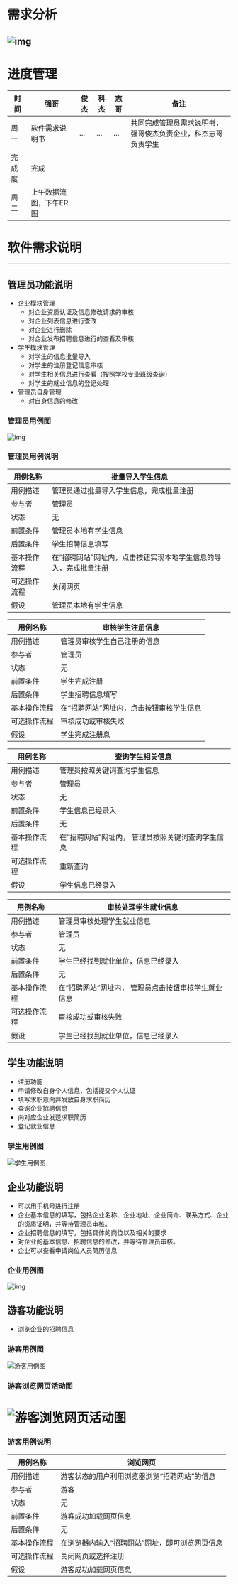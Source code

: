 # 需求分析
![img](/就业信息管理系统需求.png)
---
# 进度管理

时间 | 强哥 | 俊杰 | 科杰 | 志哥 | 备注
---|---|---|---|---|--- 
周一 | 软件需求说明书 | ... | ... | ... |共同完成管理员需求说明书，强哥俊杰负责企业，科杰志哥负责学生
完成度|完成
周二 | 上午数据流图，下午ER图



# 软件需求说明
---
## 管理员功能说明
- 企业模块管理
    - 对企业资质认证及信息修改请求的审核
    - 对企业列表信息进行查改
    - 对企业进行删除
    - 对企业发布招聘信息进行的查看及审核
- 学生模块管理
    - 对学生的信息批量导入
    - 对学生的注册登记信息审核
    - 对学生相关信息进行查看（按照学校专业班级查询）
    - 对学生的就业信息的登记处理
- 管理员自身管理
    - 对自身信息的修改

### 管理员用例图
![img](/管理员用例图.png)

### 管理员用例说明
用例名称 | 批量导入学生信息    
--- | ---        
用例描述 | 管理员通过批量导入学生信息，完成批量注册    
参与者 | 管理员    
状态 | 无    
前置条件 | 管理员本地有学生信息    
后置条件 | 学生招聘信息填写    
基本操作流程 | 在“招聘网站”网址内，点击按钮实现本地学生信息的导入，完成批量注册   
可选操作流程 | 关闭网页    
假设 | 管理员本地有学生信息   

用例名称 | 审核学生注册信息    
--- | ---       
用例描述 | 管理员审核学生自己注册的信息    
参与者 | 管理员    
状态 | 无    
前置条件 | 学生完成注册    
后置条件 | 学生招聘信息填写    
基本操作流程 | 在“招聘网站”网址内，点击按钮审核学生信息   
可选操作流程 | 审核成功或审核失败    
假设 | 学生完成注册息 

用例名称 | 查询学生相关信息    
--- | ---       
用例描述 | 管理员按照关键词查询学生信息    
参与者 | 管理员    
状态 | 无    
前置条件 | 学生信息已经录入    
后置条件 | 无    
基本操作流程 | 在“招聘网站”网址内， 管理员按照关键词查询学生信息   
可选操作流程 | 重新查询    
假设 | 学生信息已经录入 

用例名称 | 审核处理学生就业信息    
--- | ---        
用例描述 | 管理员审核处理学生就业信息    
参与者 | 管理员    
状态 | 无    
前置条件 | 学生已经找到就业单位，信息已经录入    
后置条件 | 无    
基本操作流程 | 在“招聘网站”网址内， 管理员点击按钮审核学生就业信息   
可选操作流程 | 审核成功或审核失败    
假设 | 学生已经找到就业单位，信息已经录入 

## 学生功能说明
- 注册功能
- 申请修改自身个人信息，包括提交个人认证
- 填写求职意向并发放自身求职简历
- 查询企业招聘信息
- 向对应企业发送求职简历
- 登记就业信息

### 学生用例图
![学生用例图](/学生用例图.png)

## 企业功能说明
- 可以用手机号进行注册
- 企业基本信息的填写，包括企业名称、企业地址、企业简介、联系方式、企业的资质证明，并等待管理员审核。
- 企业招聘信息的填写，包括具体的岗位以及相关的要求
- 对企业的基本信息、招聘信息的修改，并等待管理员审核。
- 企业可以查看申请岗位人员简历信息

### 企业用例图
![img](/企业用例图.PNG)

## 游客功能说明
- 浏览企业的招聘信息

### 游客用例图
![游客用例图](/游客浏览网页用例.png)

### 游客浏览网页活动图    
![游客浏览网页活动图](/游客浏览网页活动图.png)
=======
### 游客用例说明
用例名称 | 浏览网页    
--- | ---       
用例描述 | 游客状态的用户利用浏览器浏览“招聘网站”的信息    
参与者 | 游客    
状态 | 无    
前置条件 | 游客成功加载网页信息    
后置条件 | 无    
基本操作流程 | 在浏览器内输入“招聘网站”网址，即可浏览网页信息    
可选操作流程 | 关闭网页或选择注册    
假设 | 游客成功加载网页信息    


